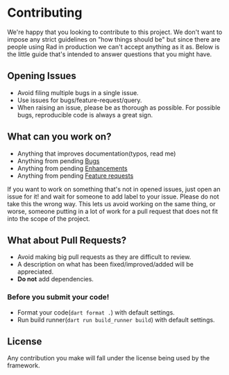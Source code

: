 # Contributing
We're happy that you looking to contribute to this project. We don't want to impose any strict guidelines on "how things should be" but since there are people using Rad in production we can't accept anything as it as. Below is the little guide that's intended to answer questions that you might have.

## Opening Issues

- Avoid filing multiple bugs in a single issue.
- Use issues for bugs/feature-request/query.
- When raising an issue, please be as thorough as possible. For possible bugs, reproducible code is always a great sign.

## What can you work on?

- Anything that improves documentation(typos, read me)
- Anything from pending [Bugs](https://github.com/erlage/rad/labels/bug)
- Anything from pending [Enhancements](https://github.com/erlage/rad/labels/enhancement)
- Anything from pending [Feature requests](https://github.com/erlage/rad/labels/feature%20request)

If you want to work on something that's not in opened issues, just open an issue for it! and wait for someone to add label to your issue. Please do not take this the wrong way. This lets us avoid working on the same thing, or worse, someone putting in a lot of work for a pull request that does not fit into the scope of the project.

## What about Pull Requests?

- Avoid making big pull requests as they are difficult to review.
- A description on what has been fixed/improved/added will be appreciated.
- **Do not** add dependencies.

### Before you submit your code!

- Format your code(`dart format .`) with default settings.
- Run build runner(`dart run build_runner build`) with default settings.

## License
Any contribution you make will fall under the license being used by the framework.